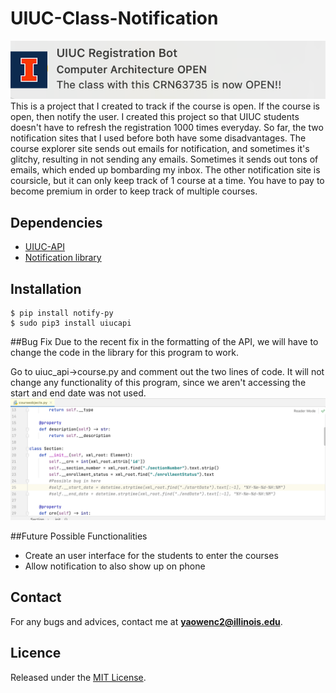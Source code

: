 # UIUC-Class-Notification

![Demo](demo.png)
This is a project that I created to track if the course is open. If the course is open, then notify
the user. I created this project so that UIUC students doesn't have to refresh the registration 1000 times everyday.
So far, the two notification sites that I used before both have some disadvantages.
The course explorer site sends out emails for notification, and sometimes it's glitchy, resulting in not sending
any emails. Sometimes it sends out tons of emails, which ended up bombarding my inbox.
The other notification site is coursicle, but it can only keep track of 1 course at a time.
You have to pay to become premium in order to keep track of multiple courses.

## Dependencies
* [UIUC-API](https://github.com/rohits2/UIUC-API)
* [Notification library](https://pypi.org/project/notify-py/)

## **Installation**
```console
$ pip install notify-py 
$ sudo pip3 install uiucapi
```

##Bug Fix
Due to the recent fix in the formatting of the API, we will have to change the code in the library
for this program to work. 

Go to uiuc_api->course.py and comment out the two lines of code.
It will not change any functionality of this program, since we aren't accessing the start and end date was not used.
![Bug](PossibleBug.png)

##Future Possible Functionalities
* Create an user interface for the students to enter the courses
* Allow notification to also show up on phone

## **Contact**
For any bugs and advices, contact me at
**yaowenc2@illinois.edu**.

## **Licence**
Released under the [MIT License](https://github.com/jonschlinkert/update-copyright/blob/master/LICENSE).


